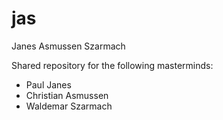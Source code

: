 jas
===

Janes Asmussen Szarmach

Shared repository for the following masterminds:
 - Paul Janes
 - Christian Asmussen
 - Waldemar Szarmach


